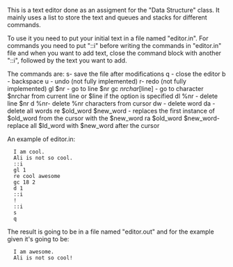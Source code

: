 This is a text editor done as an assigment for
the "Data Structure" class. It mainly uses a list
to store the text and queues and stacks for different
commands. 

To use it you need to put your initial text in a file
named "editor.in". For commands you need to put "::i"
before writing the commands in "editor.in" file and 
when you want to add text, close the command block with another "::i", followed
by the text you want to add.

The commands are:
s- save the file after modifications
q - close the editor
b - backspace
u - undo (not fully implemented)
r- redo (not fully implemented)
gl $nr - go to line $nr
gc $nrchar [$line] - go to character $nrchar from current line or $line if the option is specified
dl %nr - delete line $nr
d %nr- delete %nr characters from cursor
dw - delete word
da - delete all words
re $old_word $new_word - replaces the first instance of $old_word from the cursor with the $new_word
ra $old_word $new_word- replace all $ld_word with $new_word after the cursor

An example of editor.in:

      I am cool.
      Ali is not so cool.
      ::i
      gl 1
      re cool awesome
      gc 18 2
      d 1
      ::i
      !
      ::i
      s
      q
      
The result is going to be in a file named "editor.out" and for the example given it's going to be:

      I am awesome.
      Ali is not so cool!
